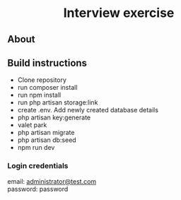 <h1 align="center">Interview exercise</h1>

## About

## Build instructions

- Clone repository
- run composer install
- run npm install
- run php artisan storage:link
- create .env. Add newly created database details
- php artisan key:generate
- valet park
- php artisan migrate
- php artisan db:seed
- npm run dev

### Login credentials
email: administrator@test.com
<br>
password: password
